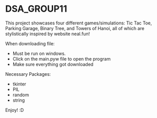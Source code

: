 # DSA_GROUP11

This project showcases four different games/simulations: Tic Tac Toe, Parking Garage, Binary Tree, and Towers of Hanoi, all of which are stylistically inspired by website neal.fun!

When downloading file:
 - Must be run on windows.
 - Click on the main.pyw file to open the program
 - Make sure everything got downloaded

Necessary Packages:
- tkinter
- PIL
- random
- string

Enjoy! :D
